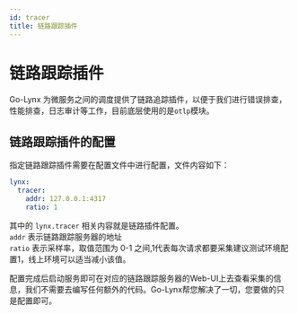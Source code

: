 ```yaml
---
id: tracer
title: 链路跟踪插件
---
```


# 链路跟踪插件

Go-Lynx 为微服务之间的调度提供了链路追踪插件，以便于我们进行错误排查，性能排查，日志审计等工作，目前底层使用的是`otlp`模块。

## 链路跟踪插件的配置

指定链路跟踪插件需要在配置文件中进行配置，文件内容如下：

```yaml
lynx:
  tracer:
    addr: 127.0.0.1:4317
    ratio: 1
```

其中的 `lynx.tracer` 相关内容就是链路插件配置。  
`addr` 表示链路跟踪服务器的地址  
`ratio` 表示采样率，取值范围为 0-1 之间,1代表每次请求都要采集建议测试环境配置1，线上环境可以适当减小该值。

配置完成后启动服务即可在对应的链路跟踪服务器的Web-UI上去查看采集的信息，我们不需要去编写任何额外的代码。Go-Lynx帮您解决了一切，您要做的只是配置即可。